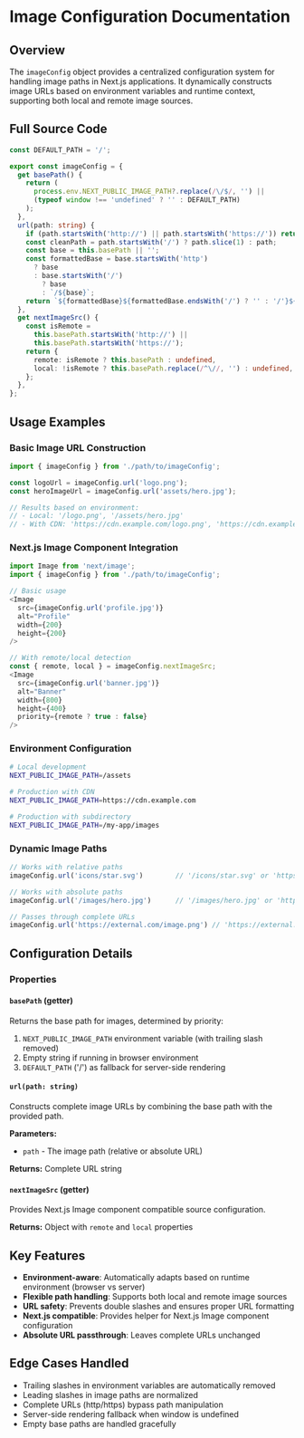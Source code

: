 # Image Configuration Documentation

## Overview

The `imageConfig` object provides a centralized configuration system for handling image paths in Next.js applications. It dynamically constructs image URLs based on environment variables and runtime context, supporting both local and remote image sources.

## Full Source Code

```typescript
const DEFAULT_PATH = '/';

export const imageConfig = {
  get basePath() {
    return (
      process.env.NEXT_PUBLIC_IMAGE_PATH?.replace(/\/$/, '') ||
      (typeof window !== 'undefined' ? '' : DEFAULT_PATH)
    );
  },
  url(path: string) {
    if (path.startsWith('http://') || path.startsWith('https://')) return path;
    const cleanPath = path.startsWith('/') ? path.slice(1) : path;
    const base = this.basePath || '';
    const formattedBase = base.startsWith('http')
      ? base
      : base.startsWith('/')
        ? base
        : `/${base}`;
    return `${formattedBase}${formattedBase.endsWith('/') ? '' : '/'}${cleanPath}`;
  },
  get nextImageSrc() {
    const isRemote =
      this.basePath.startsWith('http://') ||
      this.basePath.startsWith('https://');
    return {
      remote: isRemote ? this.basePath : undefined,
      local: !isRemote ? this.basePath.replace(/^\//, '') : undefined,
    };
  },
};
```

## Usage Examples

### Basic Image URL Construction
```javascript
import { imageConfig } from './path/to/imageConfig';

const logoUrl = imageConfig.url('logo.png');
const heroImageUrl = imageConfig.url('assets/hero.jpg');

// Results based on environment:
// - Local: '/logo.png', '/assets/hero.jpg'
// - With CDN: 'https://cdn.example.com/logo.png', 'https://cdn.example.com/assets/hero.jpg'
```

### Next.js Image Component Integration
```javascript
import Image from 'next/image';
import { imageConfig } from './path/to/imageConfig';

// Basic usage
<Image 
  src={imageConfig.url('profile.jpg')} 
  alt="Profile" 
  width={200} 
  height={200} 
/>

// With remote/local detection
const { remote, local } = imageConfig.nextImageSrc;
<Image 
  src={imageConfig.url('banner.jpg')} 
  alt="Banner" 
  width={800} 
  height={400}
  priority={remote ? true : false}
/>
```

### Environment Configuration
```bash
# Local development
NEXT_PUBLIC_IMAGE_PATH=/assets

# Production with CDN
NEXT_PUBLIC_IMAGE_PATH=https://cdn.example.com

# Production with subdirectory
NEXT_PUBLIC_IMAGE_PATH=/my-app/images
```

### Dynamic Image Paths
```javascript
// Works with relative paths
imageConfig.url('icons/star.svg')        // '/icons/star.svg' or 'https://cdn.example.com/icons/star.svg'

// Works with absolute paths
imageConfig.url('/images/hero.jpg')      // '/images/hero.jpg' or 'https://cdn.example.com/images/hero.jpg'

// Passes through complete URLs
imageConfig.url('https://external.com/image.png') // 'https://external.com/image.png'
```

## Configuration Details

### Properties

#### `basePath` (getter)
Returns the base path for images, determined by priority:
1. `NEXT_PUBLIC_IMAGE_PATH` environment variable (with trailing slash removed)
2. Empty string if running in browser environment
3. `DEFAULT_PATH` ('/') as fallback for server-side rendering

#### `url(path: string)`
Constructs complete image URLs by combining the base path with the provided path.

**Parameters:**
- `path` - The image path (relative or absolute URL)

**Returns:** Complete URL string

#### `nextImageSrc` (getter)
Provides Next.js Image component compatible source configuration.

**Returns:** Object with `remote` and `local` properties

## Key Features

- **Environment-aware**: Automatically adapts based on runtime environment (browser vs server)
- **Flexible path handling**: Supports both local and remote image sources
- **URL safety**: Prevents double slashes and ensures proper URL formatting
- **Next.js compatible**: Provides helper for Next.js Image component configuration
- **Absolute URL passthrough**: Leaves complete URLs unchanged

## Edge Cases Handled

- Trailing slashes in environment variables are automatically removed
- Leading slashes in image paths are normalized
- Complete URLs (http/https) bypass path manipulation
- Server-side rendering fallback when window is undefined
- Empty base paths are handled gracefully
